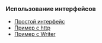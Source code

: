 ### Использование интерфейсов

* [Простой интерфейс](./simple/main.go)
* [Пример с http](./http/main.go)
* [Пример с Writer](./custom/main.go)
